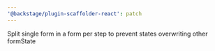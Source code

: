 ```yaml
---
'@backstage/plugin-scaffolder-react': patch
---
```


Split single form in a form per step to prevent states overwriting other formState
